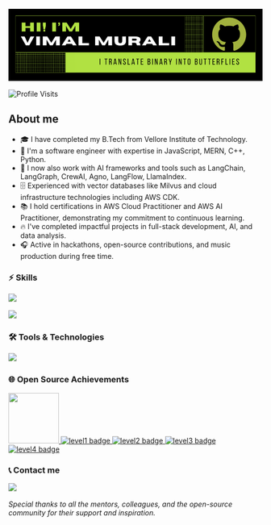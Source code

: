 <!-- Header -->
![](https://github.com/Vimall03/Portfolio-Template/blob/main/banner.png)<br>

<img src="https://komarev.com/ghpvc/?username=vimall03&label=Profile%20Views&color=0e75b6&style=flat" alt="Profile Visits" />

## About me

- 🎓 I have completed my B.Tech from Vellore Institute of Technology.
- 🔭 I'm a software engineer with expertise in JavaScript, MERN, C++, Python.
- 🤖 I now also work with AI frameworks and tools such as LangChain, LangGraph, CrewAI, Agno, LangFlow, LlamaIndex.
- 🗄️ Experienced with vector databases like Milvus and cloud infrastructure technologies including AWS CDK.
- 📚 I hold certifications in AWS Cloud Practitioner and AWS AI Practitioner, demonstrating my commitment to continuous learning.
- 🔥 I've completed impactful projects in full-stack development, AI, and data analysis.
- 🎧 Active in hackathons, open-source contributions, and music production during free time.

### ⚡ Skills
<p>
  <a href="https://skillicons.dev">
    <img src="https://skillicons.dev/icons?i=js,html,css,react,mongodb,php,nodejs,express,py" />
  </a>
</p>
<p>
  <a href="https://skillicons.dev">
    <img src="https://skillicons.dev/icons?i=mysql,cpp" />
  </a>
</p>

### 🛠️ Tools & Technologies
<p>
  <a href="https://skillicons.dev">
    <img src="https://skillicons.dev/icons?i=git,github,aws,vscode,devto,figma,bootstrap,tailwind,cdk" />
  </a>
</p>

### 🌐 Open Source Achievements
<div>
  <a href="https://holopin.me/vimalll03">
    <img src="https://assets.holopin.io/eyJidWNrZXQiOiJob2xvcGluLWFzc2V0cyIsImtleSI6ImFzc2V0cy9jbGFqeHF4eTUwNDMzMDhqc3k3bXp1NmlwIiwiZWRpdHMiOnsicm90YXRlIjpudWxsfX0=" alt="" width="100" height="100">
    <img src="https://assets.holopin.io/hf2024levels/level1-sloth-code-0-0-0-0.webp" alt="level1 badge" width="100" height="100">
    <img src="https://assets.holopin.io/hf2024levels/level2-sloth-code-0-0-0-0.webp" alt="level2 badge" width="100" height="100">
    <img src="https://assets.holopin.io/hf2024levels/level3-sloth-code-0-0-0-0.webp" alt="level3 badge" width="100" height="100">
    <img src="https://assets.holopin.io/hf2024levels/level4-sloth-code-0-0-0-0.webp" alt="level4 badge" width="100" height="100">
  </a>
</div> 

### 📞 Contact me
<p>
  <a href="https://linktr.ee/vimall03">
    <img src="https://skillicons.dev/icons?i=linkedin,gmail" />
  </a>
</p>

<p>
  <em>Special thanks to all the mentors, colleagues, and the open-source community for their support and inspiration.</em>
</p>
